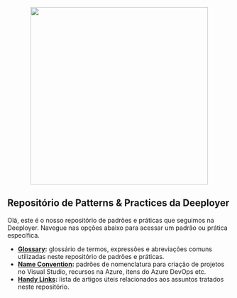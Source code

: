 <p align="center">
  <img width="400" src="https://deeployer.com/deeployer-patterns-and-practices/assets/images/deeployer-logo.png">
</p>

## Repositório de Patterns & Practices da Deeployer

Olá, este é o nosso repositório de padrões e práticas que seguimos na Deeployer. Navegue nas opções abaixo para acessar um padrão ou prática específica.

- **[Glossary](https://deeployer.com/deeployer-patterns-and-practices/glossary):** glossário de termos, expressões e abreviações comuns utilizadas neste repositório de padrões e práticas.
- **[Name Convention](https://deeployer.com/deeployer-patterns-and-practices/name-convention):** padrões de nomenclatura para criação de projetos no Visual Studio, recursos na Azure, itens do Azure DevOps etc.
- **[Handy Links](https://deeployer.com/deeployer-patterns-and-practices/handy-links):** lista de artigos úteis relacionados aos assuntos tratados neste repositório.

